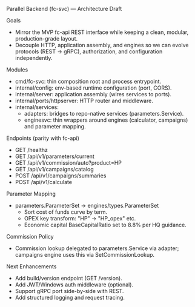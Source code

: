 Parallel Backend (fc-svc) — Architecture Draft

Goals
- Mirror the MVP fc-api REST interface while keeping a clean, modular, production-grade layout.
- Decouple HTTP, application assembly, and engines so we can evolve protocols (REST -> gRPC), authorization, and configuration independently.

Modules
- cmd/fc-svc: thin composition root and process entrypoint.
- internal/config: env-based runtime configuration (port, CORS).
- internal/server: application assembly (wires services to ports).
- internal/ports/httpserver: HTTP router and middleware.
- internal/services:
  - adapters: bridges to repo-native services (parameters.Service).
  - enginesvc: thin wrappers around engines (calculator, campaigns) and parameter mapping.

Endpoints (parity with fc-api)
- GET /healthz
- GET /api/v1/parameters/current
- GET /api/v1/commission/auto?product=HP
- GET /api/v1/campaigns/catalog
- POST /api/v1/campaigns/summaries
- POST /api/v1/calculate

Parameter Mapping
- parameters.ParameterSet -> engines/types.ParameterSet
  - Sort cost of funds curve by term.
  - OPEX key transform: "HP" -> "HP_opex" etc.
  - Economic capital BaseCapitalRatio set to 8.8% per HQ guidance.

Commission Policy
- Commission lookup delegated to parameters.Service via adapter; campaigns engine uses this via SetCommissionLookup.

Next Enhancements
- Add build/version endpoint (GET /version).
- Add JWT/Windows auth middleware (optional).
- Support gRPC port side-by-side with REST.
- Add structured logging and request tracing.

